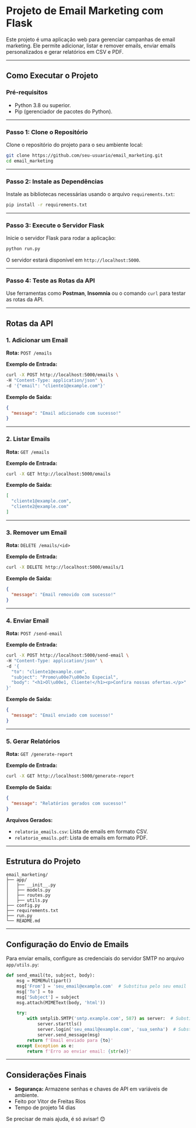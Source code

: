 # Projeto de Email Marketing com Flask

Este projeto é uma aplicação web para gerenciar campanhas de email marketing. Ele permite adicionar, listar e remover emails, enviar emails personalizados e gerar relatórios em CSV e PDF.

---

## Como Executar o Projeto

### Pré-requisitos

- Python 3.8 ou superior.
- Pip (gerenciador de pacotes do Python).

---

### Passo 1: Clone o Repositório

Clone o repositório do projeto para o seu ambiente local:

```bash
git clone https://github.com/seu-usuario/email_marketing.git
cd email_marketing
```

---

### Passo 2: Instale as Dependências

Instale as bibliotecas necessárias usando o arquivo `requirements.txt`:

```bash
pip install -r requirements.txt
```

---

### Passo 3: Execute o Servidor Flask

Inicie o servidor Flask para rodar a aplicação:

```bash
python run.py
```

O servidor estará disponível em `http://localhost:5000`.

---

### Passo 4: Teste as Rotas da API

Use ferramentas como **Postman**, **Insomnia** ou o comando `curl` para testar as rotas da API.

---

## Rotas da API

### 1. Adicionar um Email

**Rota:** `POST /emails`

**Exemplo de Entrada:**

```bash
curl -X POST http://localhost:5000/emails \
-H "Content-Type: application/json" \
-d '{"email": "cliente1@example.com"}'
```

**Exemplo de Saída:**

```json
{
  "message": "Email adicionado com sucesso!"
}
```

---

### 2. Listar Emails

**Rota:** `GET /emails`

**Exemplo de Entrada:**

```bash
curl -X GET http://localhost:5000/emails
```

**Exemplo de Saída:**

```json
[
  "cliente1@example.com",
  "cliente2@example.com"
]
```

---

### 3. Remover um Email

**Rota:** `DELETE /emails/<id>`

**Exemplo de Entrada:**

```bash
curl -X DELETE http://localhost:5000/emails/1
```

**Exemplo de Saída:**

```json
{
  "message": "Email removido com sucesso!"
}
```

---

### 4. Enviar Email

**Rota:** `POST /send-email`

**Exemplo de Entrada:**

```bash
curl -X POST http://localhost:5000/send-email \
-H "Content-Type: application/json" \
-d '{
  "to": "cliente1@example.com",
  "subject": "Promo\u00e7\u00e3o Especial",
  "body": "<h1>Ol\u00e1, Cliente!</h1><p>Confira nossas ofertas.</p>"
}'
```

**Exemplo de Saída:**

```json
{
  "message": "Email enviado com sucesso!"
}
```

---

### 5. Gerar Relatórios

**Rota:** `GET /generate-report`

**Exemplo de Entrada:**

```bash
curl -X GET http://localhost:5000/generate-report
```

**Exemplo de Saída:**

```json
{
  "message": "Relatórios gerados com sucesso!"
}
```

**Arquivos Gerados:**

- `relatorio_emails.csv`: Lista de emails em formato CSV.
- `relatorio_emails.pdf`: Lista de emails em formato PDF.

---

## Estrutura do Projeto

```
email_marketing/
├── app/
│   ├── __init__.py
│   ├── models.py
│   ├── routes.py
│   ├── utils.py
├── config.py
├── requirements.txt
├── run.py
└── README.md
```

---

## Configuração do Envio de Emails

Para enviar emails, configure as credenciais do servidor SMTP no arquivo `app/utils.py`:

```python
def send_email(to, subject, body):
    msg = MIMEMultipart()
    msg['From'] = 'seu_email@example.com'  # Substitua pelo seu email
    msg['To'] = to
    msg['Subject'] = subject
    msg.attach(MIMEText(body, 'html'))

    try:
        with smtplib.SMTP('smtp.example.com', 587) as server:  # Substitua pelo servidor SMTP
            server.starttls()
            server.login('seu_email@example.com', 'sua_senha')  # Substitua pela sua senha
            server.send_message(msg)
        return f'Email enviado para {to}'
    except Exception as e:
        return f'Erro ao enviar email: {str(e)}'
```

---

## Considerações Finais

- **Segurança:** Armazene senhas e chaves de API em variáveis de ambiente.
- Feito por Vitor de Freitas Rios
- Tempo de projeto 14 dias

Se precisar de mais ajuda, é só avisar! 😊
